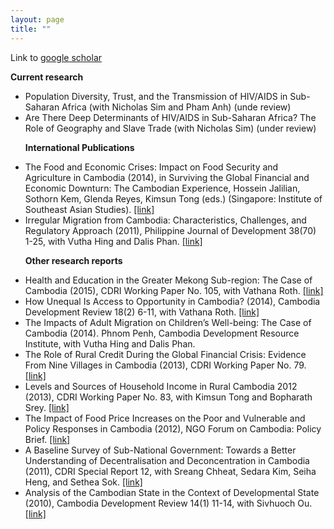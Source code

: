 ```yaml
--- 
layout: page
title: ""
---
```


Link to <a href="https://scholar.google.com/citations?user=i74iQN8AAAAJ"> google scholar </a>


<p><b>Current research</b></p>

<ul>

<li> Population Diversity, Trust, and the Transmission of HIV/AIDS in Sub-Saharan Africa (with Nicholas Sim and Pham Anh) (unde review)

<li> Are There Deep Determinants of HIV/AIDS in Sub-Saharan Africa? The Role of Geography and Slave Trade (with Nicholas Sim) (under review)

<p><b>International Publications</b></p>
  
<li>The Food and Economic Crises: Impact on Food Security and Agriculture in Cambodia (2014), in Surviving the Global Financial and Economic Downturn: The Cambodian Experience, Hossein Jalilian, Sothorn Kem, Glenda Reyes, Kimsun Tong (eds.) (Singapore: Institute of Southeast Asian Studies).  <a href= "https://bookshop.iseas.edu.sg/publication/1967"> [link] </a>

<li> Irregular Migration from Cambodia: Characteristics, Challenges, and Regulatory Approach (2011), Philippine Journal of Development 38(70) 1-25, with Vutha Hing and Dalis Phan. <a href= "https://dirp4.pids.gov.ph/webportal/CDN/PUBLICATIONS/pidspjd11-cambodia.pdf"> [link] </a>


<p><b>Other research reports</b></p>

<li> Health and Education in the Greater Mekong Sub-region: The Case of Cambodia (2015), CDRI Working Paper No. 105, with Vathana Roth. <a href= "https://cdri.org.kh/wp-content/uploads/gmsdan9b.pdf"> [link] </a>  
  
<li> How Unequal Is Access to Opportunity in Cambodia? (2014), Cambodia Development Review 18(2) 6-11, with Vathana Roth. <a href= "https://cdri.org.kh/wp-content/uploads/cdr14-2e.pdf"> [link] </a>
  
<li> The Impacts of Adult Migration on Children’s Well-being: The Case of Cambodia (2014). Phnom Penh, Cambodia Development Resource Institute, with Vutha Hing and Dalis Phan.
  
<li> The Role of Rural Credit During the Global Financial Crisis: Evidence From Nine Villages in Cambodia (2013), CDRI Working Paper No. 79. <a href= "https://cdri.org.kh/wp-content/uploads/wp79e.pdf"> [link]  </a>   
 
<li> Levels and Sources of Household Income in Rural Cambodia 2012 (2013), CDRI Working Paper No. 83, with Kimsun Tong and Bopharath Srey.  <a href= "https://cdri.org.kh/wp-content/uploads/wp83e.pdf"> [link] </a>    
  
<li> The Impact of Food Price Increases on the Poor and Vulnerable and Policy Responses in Cambodia (2012), NGO Forum on Cambodia: Policy Brief.   <a href= "http://ngoforum.org.kh/files/ecop_brief_rising_food_price_en_2012_12_06_kh.pdf"> [link] </a> 
     
<li> A Baseline Survey of Sub-National Government: Towards a Better Understanding of Decentralisation and Deconcentration in Cambodia (2011), CDRI Special Report 12, with Sreang Chheat, Sedara Kim, Seiha Heng, and Sethea Sok. <a href= "https://cdri.org.kh/wp-content/uploads/sr12e.pdf"> [link] </a>  
  
 <li> Analysis of the Cambodian State in the Context of Developmental State (2010), Cambodia Development Review 14(1) 11-14, with Sivhuoch Ou. <a href= "https://cdri.org.kh/wp-content/uploads/cdr10-1e-1.pdf"> [link] </a> 
 

    


 
